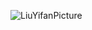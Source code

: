 ![LiuYifanPicture](https://user-images.githubusercontent.com/102599747/161385178-828de72f-1f35-425a-a15a-cc1c769f7fb1.jpg)
